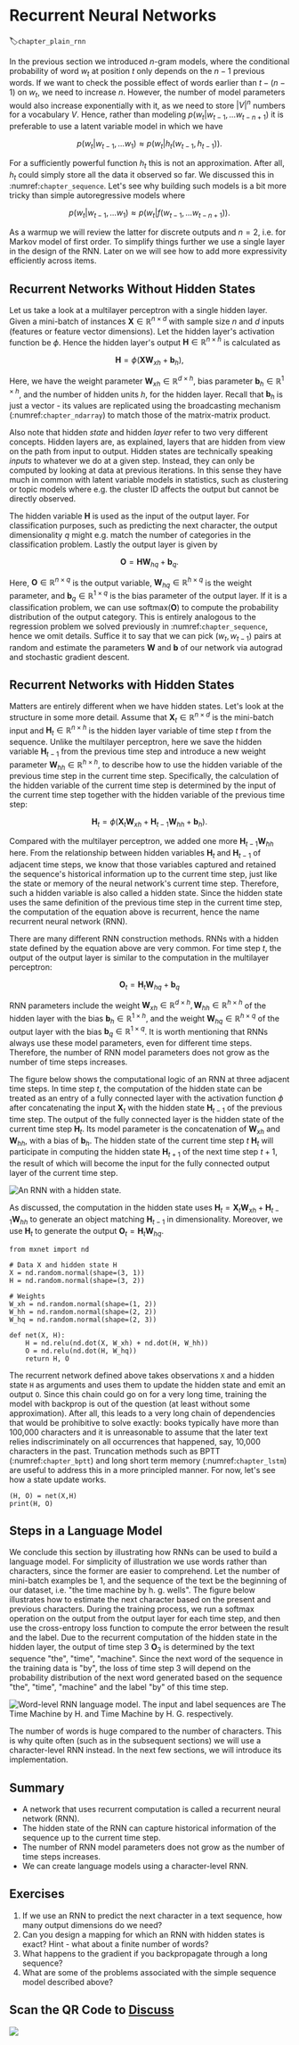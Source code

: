 # Recurrent Neural Networks
:label:`chapter_plain_rnn`


In the previous section we introduced $n$-gram models, where the conditional probability of word $w_t$ at position $t$ only depends on the $n-1$ previous words. If we want to check the possible effect of words earlier than $t-(n-1)$ on $w_t$, we need to increase $n$. However, the number of model parameters would also increase exponentially with it, as we need to store $|V|^n$ numbers for a vocabulary $V$. Hence, rather than modeling $p(w_t|w_{t-1}, \ldots w_{t-n+1})$ it is preferable to use a latent variable model in which we have

$$p(w_t|w_{t-1}, \ldots w_1) \approx p(w_t|h_t(w_{t-1}, h_{t-1})).$$

For a sufficiently powerful function $h_t$ this is not an approximation. After
all, $h_t$ could simply store all the data it observed so far. We discussed this
in :numref:`chapter_sequence`. Let's see why
building such models is a bit more tricky than simple autoregressive models
where

$$p(w_t|w_{t-1}, \ldots w_1) \approx p(w_t|f(w_{t-1}, \ldots w_{t-n+1})).$$

As a warmup we will review the latter for discrete outputs and $n=2$, i.e. for Markov model of first order. To simplify things further we use a single layer in the design of the RNN. Later on we will see how to add more expressivity efficiently across items.

## Recurrent Networks Without Hidden States

Let us take a look at a multilayer perceptron with a single hidden layer. Given a mini-batch of instances $\mathbf{X} \in \mathbb{R}^{n \times d}$ with sample size $n$ and $d$ inputs (features or feature vector dimensions). Let the hidden layer's activation function be $\phi$. Hence the hidden layer's output $\mathbf{H} \in \mathbb{R}^{n \times h}$ is calculated as

$$\mathbf{H} = \phi(\mathbf{X} \mathbf{W}_{xh} + \mathbf{b}_h),$$

Here, we have the weight parameter $\mathbf{W}_{xh} \in \mathbb{R}^{d \times
h}$, bias parameter $\mathbf{b}_h \in \mathbb{R}^{1 \times h}$, and the number
of hidden units $h$, for the hidden layer. Recall that $\mathbf{b}_h$ is just a
vector - its values are replicated using the broadcasting mechanism (:numref:`chapter_ndarray`) to match those of the matrix-matrix product.

Also note that hidden *state* and hidden *layer* refer to two very different concepts. Hidden layers are, as explained, layers that are hidden from view on the path from input to output. Hidden states are technically speaking *inputs* to whatever we do at a given step. Instead, they can only be computed by looking at data at previous iterations. In this sense they have much in common with latent variable models in statistics, such as clustering or topic models where e.g. the cluster ID affects the output but cannot be directly observed.

The hidden variable $\mathbf{H}$ is used as the input of the output layer. For classification purposes, such as predicting the next character, the output dimensionality $q$ might e.g. match the number of categories in the classification problem. Lastly the output layer is given by

$$\mathbf{O} = \mathbf{H} \mathbf{W}_{hq} + \mathbf{b}_q.$$

Here, $\mathbf{O} \in \mathbb{R}^{n \times q}$ is the output variable,
$\mathbf{W}_{hq} \in \mathbb{R}^{h \times q}$ is the weight parameter, and
$\mathbf{b}_q \in \mathbb{R}^{1 \times q}$ is the bias parameter of the output
layer.  If it is a classification problem, we can use
$\text{softmax}(\mathbf{O})$ to compute the probability distribution of the
output category. This is entirely analogous to the regression problem we solved
previously in :numref:`chapter_sequence`, hence we omit details. Suffice it to say that we can
pick $(w_t, w_{t-1})$ pairs at random and estimate the parameters $\mathbf{W}$
and $\mathbf{b}$ of our network via autograd and stochastic gradient descent.

## Recurrent Networks with Hidden States

Matters are entirely different when we have hidden states. Let's look at the structure in some more detail. Assume that $\mathbf{X}_t \in \mathbb{R}^{n \times d}$ is the mini-batch input and $\mathbf{H}_t  \in \mathbb{R}^{n \times h}$ is the hidden layer variable of time step $t$ from the sequence.  Unlike the multilayer perceptron, here we save the hidden variable $\mathbf{H}_{t-1}$ from the previous time step and introduce a new weight parameter $\mathbf{W}_{hh} \in \mathbb{R}^{h \times h}$, to describe how to use the hidden variable of the previous time step in the current time step. Specifically, the calculation of the hidden variable of the current time step is determined by the input of the current time step together with the hidden variable of the previous time step:

$$\mathbf{H}_t = \phi(\mathbf{X}_t \mathbf{W}_{xh} + \mathbf{H}_{t-1} \mathbf{W}_{hh}  + \mathbf{b}_h).$$

Compared with the multilayer perceptron, we added one more $\mathbf{H}_{t-1} \mathbf{W}_{hh}$ here. From the relationship between hidden variables $\mathbf{H}_t$ and $\mathbf{H}_{t-1}$ of adjacent time steps, we know that those variables captured and retained the sequence's historical information up to the current time step, just like the state or memory of the neural network's current time step. Therefore, such a hidden variable is also called a hidden state. Since the hidden state uses the same definition of the previous time step in the current time step, the computation of the equation above is recurrent, hence the name recurrent neural network (RNN).

There are many different RNN construction methods.  RNNs with a hidden state defined by the equation above are very common. For time step $t$, the output of the output layer is similar to the computation in the multilayer perceptron:

$$\mathbf{O}_t = \mathbf{H}_t \mathbf{W}_{hq} + \mathbf{b}_q$$

RNN parameters include the weight $\mathbf{W}_{xh} \in \mathbb{R}^{d \times h}, \mathbf{W}_{hh} \in \mathbb{R}^{h \times h}$ of the hidden layer with the bias $\mathbf{b}_h \in \mathbb{R}^{1 \times h}$, and the weight $\mathbf{W}_{hq} \in \mathbb{R}^{h \times q}$ of the output layer with the bias $\mathbf{b}_q \in \mathbb{R}^{1 \times q}$. It is worth mentioning that RNNs always use these model parameters, even for different time steps. Therefore, the number of RNN model parameters does not grow as the number of time steps increases.

The figure below shows the computational logic of an RNN at three adjacent time steps. In time step $t$, the computation of the hidden state can be treated as an entry of a fully connected layer with the activation function $\phi$ after concatenating the input $\mathbf{X}_t$ with the hidden state $\mathbf{H}_{t-1}$ of the previous time step.  The output of the fully connected layer is the hidden state of the current time step $\mathbf{H}_t$. Its model parameter is the concatenation of $\mathbf{W}_{xh}$ and $\mathbf{W}_{hh}$, with a bias of $\mathbf{b}_h$. The hidden state of the current time step $t$ $\mathbf{H}_t$ will participate in computing the hidden state $\mathbf{H}_{t+1}$ of the next time step $t+1$, the result of which will become the input for the fully connected output layer of the current time step.

![An RNN with a hidden state. ](../img/rnn.svg)

As discussed, the computation in the hidden state uses $\mathbf{H}_t = \mathbf{X}_t \mathbf{W}_{xh} + \mathbf{H}_{t-1} \mathbf{W}_{hh}$ to generate an object matching $\mathbf{H}_{t-1}$ in dimensionality. Moreover, we use $\mathbf{H}_t$ to generate the output $\mathbf{O}_t = \mathbf{H}_t \mathbf{W}_{hq}$.

```{.python .input  n=1}
from mxnet import nd

# Data X and hidden state H
X = nd.random.normal(shape=(3, 1))
H = nd.random.normal(shape=(3, 2))

# Weights
W_xh = nd.random.normal(shape=(1, 2))
W_hh = nd.random.normal(shape=(2, 2))
W_hq = nd.random.normal(shape=(2, 3))

def net(X, H):
    H = nd.relu(nd.dot(X, W_xh) + nd.dot(H, W_hh))
    O = nd.relu(nd.dot(H, W_hq))
    return H, O
```

The recurrent network defined above takes observations `X` and a hidden state
`H` as arguments and uses them to update the hidden state and emit an output
`O`. Since this chain could go on for a very long time, training the model with
backprop is out of the question (at least without some approximation). After
all, this leads to a very long chain of dependencies that would be prohibitive
to solve exactly: books typically have more than 100,000 characters and it is
unreasonable to assume that the later text relies indiscriminately on all
occurrences that happened, say, 10,000 characters in the past. Truncation
methods such as BPTT (:numref:`chapter_bptt`) and long short term memory (:numref:`chapter_lstm`) are useful to address this in a more principled manner. For now, let's see how a state update works.

```{.python .input}
(H, O) = net(X,H)
print(H, O)
```

## Steps in a Language Model

We conclude this section by illustrating how RNNs can be used to build a language model. For simplicity of illustration we use words rather than characters, since the former are easier to comprehend. Let the number of mini-batch examples be 1, and the sequence of the text be the beginning of our dataset, i.e. "the time machine by h. g. wells". The figure below illustrates how to estimate the next character based on the present and previous characters. During the training process, we run a softmax operation on the output from the output layer for each time step, and then use the cross-entropy loss function to compute the error between the result and the label. Due to the recurrent computation of the hidden state in the hidden layer, the output of time step 3 $\mathbf{O}_3$ is determined by the text sequence "the", "time", "machine".  Since the next word of the sequence in the training data is "by", the loss of time step 3 will depend on the probability distribution of the next word generated based on the sequence "the", "time", "machine" and the label "by" of this time step.

![Word-level RNN language model. The input and label sequences are `The Time Machine by H.` and `Time Machine by H. G.` respectively. ](../img/rnn-train.svg)

The number of words is huge compared to the number of characters. This is why quite often (such as in the subsequent sections) we will use a character-level RNN instead. In the next few sections, we will introduce its implementation.


## Summary

* A network that uses recurrent computation is called a recurrent neural network (RNN).
* The hidden state of the RNN can capture historical information of the sequence up to the current time step.
* The number of RNN model parameters does not grow as the number of time steps increases.
* We can create language models using a character-level RNN.

## Exercises

1. If we use an RNN to predict the next character in a text sequence, how many output dimensions do we need?
1. Can you design a mapping for which an RNN with hidden states is exact? Hint - what about a finite number of words?
1. What happens to the gradient if you backpropagate through a long sequence?
1. What are some of the problems associated with the simple sequence model described above?

## Scan the QR Code to [Discuss](https://discuss.mxnet.io/t/2362)

![](../img/qr_rnn.svg)
